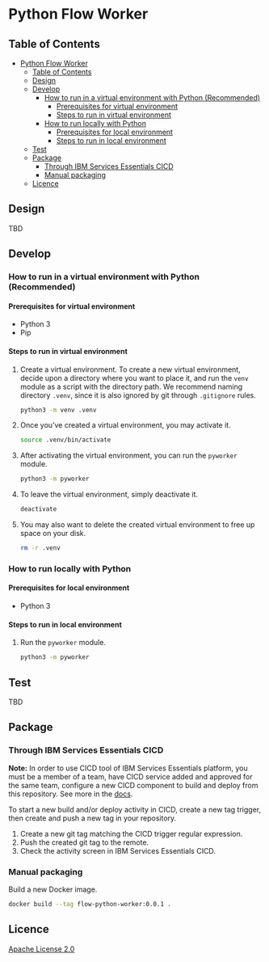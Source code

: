 # Python Flow Worker

## Table of Contents

- [Python Flow Worker](#python-flow-worker)
  - [Table of Contents](#table-of-contents)
  - [Design](#design)
  - [Develop](#develop)
    - [How to run in a virtual environment with Python (Recommended)](#how-to-run-in-a-virtual-environment-with-python-recommended)
      - [Prerequisites for virtual environment](#prerequisites-for-virtual-environment)
      - [Steps to run in virtual environment](#steps-to-run-in-virtual-environment)
    - [How to run locally with Python](#how-to-run-locally-with-python)
      - [Prerequisites for local environment](#prerequisites-for-local-environment)
      - [Steps to run in local environment](#steps-to-run-in-local-environment)
  - [Test](#test)
  - [Package](#package)
    - [Through IBM Services Essentials CICD](#through-ibm-services-essentials-cicd)
    - [Manual packaging](#manual-packaging)
  - [Licence](#licence)

## Design

TBD

## Develop

### How to run in a virtual environment with Python (Recommended)

#### Prerequisites for virtual environment

- Python 3
- Pip

#### Steps to run in virtual environment

1. Create a virtual environment. To create a new virtual environment, decide upon a directory where you want to place it, and run the `venv` module as a script with the directory path. We recommend naming directory `.venv`, since it is also ignored by git through `.gitignore` rules.

    ```sh
    python3 -m venv .venv
    ```

2. Once you’ve created a virtual environment, you may activate it.

    ```sh
    source .venv/bin/activate
    ```

3. After activating the virtual environment, you can run the `pyworker` module.

    ```sh
    python3 -m pyworker
    ```

4. To leave the virtual environment, simply deactivate it.

    ```sh
    deactivate
    ```

5. You may also want to delete the created virtual environment to free up space on your disk.

    ```sh
    rm -r .venv
    ```

### How to run locally with Python

#### Prerequisites for local environment

- Python 3

#### Steps to run in local environment

1. Run the `pyworker` module.

    ```sh
    python3 -m pyworker
    ```

## Test

TBD

## Package

### Through IBM Services Essentials CICD

**Note:** In order to use CICD tool of IBM Services Essentials platform, you must be a member of a team, have CICD service added and approved for the same team, configure a new CICD component to build and deploy from this repository. See more in the [docs][2].

To start a new build and/or deploy activity in CICD, create a new tag trigger, then create and push a new tag in your repository.

1. Create a new git tag matching the CICD trigger regular expression.
2. Push the created git tag to the remote.
3. Check the activity screen in IBM Services Essentials CICD.

### Manual packaging

Build a new Docker image.

```sh
docker build --tag flow-python-worker:0.0.1 .
```

## Licence

[Apache License 2.0][1]

[1]: https://github.com/corcoja/worker.python/blob/main/LICENSE
[2]: https://servicesessentials.ibm.com/docs/boomerang-cicd/8.1.0/introduction/overview
